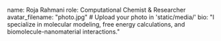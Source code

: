 name: Roja Rahmani
role: Computational Chemist & Researcher
avatar_filename: "photo.jpg"  # Upload your photo in 'static/media/'
bio: "I specialize in molecular modeling, free energy calculations, and biomolecule-nanomaterial interactions."
